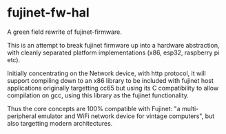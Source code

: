 # fujinet-fw-hal

A green field rewrite of fujinet-firmware.

This is an attempt to break fujinet firmware up into a hardware abstraction, with
cleanly separated platform implementations (x86, esp32, raspberry pi etc).

Initially concentrating on the Network device, with http protocol, it will support compiling
down to an x86 library to be included with fujinet host applications originally targetting cc65
but using its C compatibility to allow compilation on gcc, using this library as the fujinet functionality.

Thus the core concepts are 100% compatible with Fujinet: "a multi-peripheral emulator and WiFi network device for vintage computers", but also targetting modern architectures.

